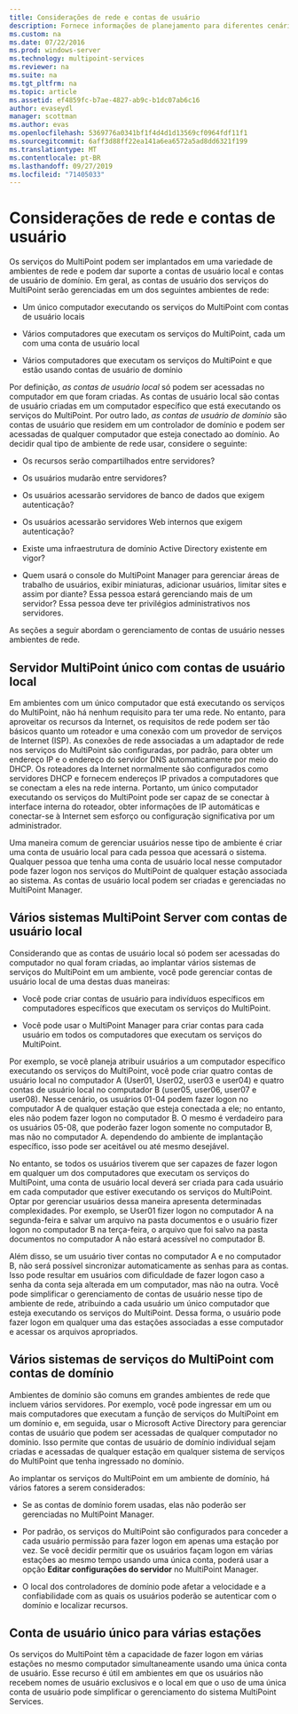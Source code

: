 ```yaml
---
title: Considerações de rede e contas de usuário
description: Fornece informações de planejamento para diferentes cenários de rede e de usuário com os serviços do MultiPoint
ms.custom: na
ms.date: 07/22/2016
ms.prod: windows-server
ms.technology: multipoint-services
ms.reviewer: na
ms.suite: na
ms.tgt_pltfrm: na
ms.topic: article
ms.assetid: ef4859fc-b7ae-4827-ab9c-b1dc07ab6c16
author: evaseydl
manager: scottman
ms.author: evas
ms.openlocfilehash: 5369776a0341bf1f4d4d1d13569cf0964fdf11f1
ms.sourcegitcommit: 6aff3d88ff22ea141a6ea6572a5ad8dd6321f199
ms.translationtype: MT
ms.contentlocale: pt-BR
ms.lasthandoff: 09/27/2019
ms.locfileid: "71405033"
---
```

# <a name="network-considerations-and-user-accounts"></a>Considerações de rede e contas de usuário
Os serviços do MultiPoint podem ser implantados em uma variedade de ambientes de rede e podem dar suporte a contas de usuário local e contas de usuário de domínio. Em geral, as contas de usuário dos serviços do MultiPoint serão gerenciadas em um dos seguintes ambientes de rede:  
  
-   Um único computador executando os serviços do MultiPoint com contas de usuário locais  
  
-   Vários computadores que executam os serviços do MultiPoint, cada um com uma conta de usuário local  
  
-   Vários computadores que executam os serviços do MultiPoint e que estão usando contas de usuário de domínio

Por definição, *as contas de usuário local* só podem ser acessadas no computador em que foram criadas. As contas de usuário local são contas de usuário criadas em um computador específico que está executando os serviços do MultiPoint. Por outro lado, *as contas de usuário de domínio* são contas de usuário que residem em um controlador de domínio e podem ser acessadas de qualquer computador que esteja conectado ao domínio. Ao decidir qual tipo de ambiente de rede usar, considere o seguinte:  
  
-   Os recursos serão compartilhados entre servidores?  
  
-   Os usuários mudarão entre servidores?  
  
-   Os usuários acessarão servidores de banco de dados que exigem autenticação?  
  
-   Os usuários acessarão servidores Web internos que exigem autenticação?  
  
-   Existe uma infraestrutura de domínio Active Directory existente em vigor?  
  
-   Quem usará o console do MultiPoint Manager para gerenciar áreas de trabalho de usuários, exibir miniaturas, adicionar usuários, limitar sites e assim por diante? Essa pessoa estará gerenciando mais de um servidor? Essa pessoa deve ter privilégios administrativos nos servidores.  
  
As seções a seguir abordam o gerenciamento de contas de usuário nesses ambientes de rede.  
  
## <a name="single-multipoint-server-with-local-user-accounts"></a>Servidor MultiPoint único com contas de usuário local  
Em ambientes com um único computador que está executando os serviços do MultiPoint, não há nenhum requisito para ter uma rede. No entanto, para aproveitar os recursos da Internet, os requisitos de rede podem ser tão básicos quanto um roteador e uma conexão com um provedor de serviços de Internet (ISP). As conexões de rede associadas a um adaptador de rede nos serviços do MultiPoint são configuradas, por padrão, para obter um endereço IP e o endereço do servidor DNS automaticamente por meio do DHCP. Os roteadores da Internet normalmente são configurados como servidores DHCP e fornecem endereços IP privados a computadores que se conectam a eles na rede interna. Portanto, um único computador executando os serviços do MultiPoint pode ser capaz de se conectar à interface interna do roteador, obter informações de IP automáticas e conectar-se à Internet sem esforço ou configuração significativa por um administrador.  
  
Uma maneira comum de gerenciar usuários nesse tipo de ambiente é criar uma conta de usuário local para cada pessoa que acessará o sistema. Qualquer pessoa que tenha uma conta de usuário local nesse computador pode fazer logon nos serviços do MultiPoint de qualquer estação associada ao sistema. As contas de usuário local podem ser criadas e gerenciadas no MultiPoint Manager.  
  
## <a name="multiple-multipoint-server-systems-with-local-user-accounts"></a>Vários sistemas MultiPoint Server com contas de usuário local  
Considerando que as contas de usuário local só podem ser acessadas do computador no qual foram criadas, ao implantar vários sistemas de serviços do MultiPoint em um ambiente, você pode gerenciar contas de usuário local de uma destas duas maneiras:  
  
-   Você pode criar contas de usuário para indivíduos específicos em computadores específicos que executam os serviços do MultiPoint.  
  
-   Você pode usar o MultiPoint Manager para criar contas para cada usuário em todos os computadores que executam os serviços do MultiPoint.  
  
Por exemplo, se você planeja atribuir usuários a um computador específico executando os serviços do MultiPoint, você pode criar quatro contas de usuário local no computador A (User01, User02, user03 e user04) e quatro contas de usuário local no computador B (user05, user06, user07 e user08). Nesse cenário, os usuários 01\-04 podem fazer logon no computador A de qualquer estação que esteja conectada a ele; no entanto, eles não podem fazer logon no computador B. O mesmo é verdadeiro para os usuários 05\-08, que poderão fazer logon somente no computador B, mas não no computador A. dependendo do ambiente de implantação específico, isso pode ser aceitável ou até mesmo desejável.  
  
No entanto, se todos os usuários tiverem que ser capazes de fazer logon em qualquer um dos computadores que executam os serviços do MultiPoint, uma conta de usuário local deverá ser criada para cada usuário em cada computador que estiver executando os serviços do MultiPoint. Optar por gerenciar usuários dessa maneira apresenta determinadas complexidades. Por exemplo, se User01 fizer logon no computador A na segunda-feira e salvar um arquivo na pasta documentos e o usuário fizer logon no computador B na terça-feira, o arquivo que foi salvo na pasta documentos no computador A não estará acessível no computador B.  
  
Além disso, se um usuário tiver contas no computador A e no computador B, não será possível sincronizar automaticamente as senhas para as contas. Isso pode resultar em usuários com dificuldade de fazer logon caso a senha da conta seja alterada em um computador, mas não na outra. Você pode simplificar o gerenciamento de contas de usuário nesse tipo de ambiente de rede, atribuindo a cada usuário um único computador que esteja executando os serviços do MultiPoint. Dessa forma, o usuário pode fazer logon em qualquer uma das estações associadas a esse computador e acessar os arquivos apropriados.  
  
## <a name="multiple-multipoint-services-systems-with-domain-accounts"></a>Vários sistemas de serviços do MultiPoint com contas de domínio  
Ambientes de domínio são comuns em grandes ambientes de rede que incluem vários servidores. Por exemplo, você pode ingressar em um ou mais computadores que executam a função de serviços do MultiPoint em um domínio e, em seguida, usar o Microsoft Active Directory para gerenciar contas de usuário que podem ser acessadas de qualquer computador no domínio. Isso permite que contas de usuário de domínio individual sejam criadas e acessadas de qualquer estação em qualquer sistema de serviços do MultiPoint que tenha ingressado no domínio.  
 
Ao implantar os serviços do MultiPoint em um ambiente de domínio, há vários fatores a serem considerados:  
  
-   Se as contas de domínio forem usadas, elas não poderão ser gerenciadas no MultiPoint Manager.  
  
-   Por padrão, os serviços do MultiPoint são configurados para conceder a cada usuário permissão para fazer logon em apenas uma estação por vez. Se você decidir permitir que os usuários façam logon em várias estações ao mesmo tempo usando uma única conta, poderá usar a opção **Editar configurações do servidor** no MultiPoint Manager.  
  
-   O local dos controladores de domínio pode afetar a velocidade e a confiabilidade com as quais os usuários poderão se autenticar com o domínio e localizar recursos.  
  
## <a name="single-user-account-for-multiple-stations"></a>Conta de usuário único para várias estações  
Os serviços do MultiPoint têm a capacidade de fazer logon em várias estações no mesmo computador simultaneamente usando uma única conta de usuário. Esse recurso é útil em ambientes em que os usuários não recebem nomes de usuário exclusivos e o local em que o uso de uma única conta de usuário pode simplificar o gerenciamento do sistema MultiPoint Services.  
  
